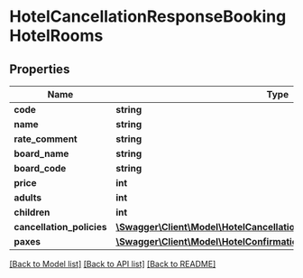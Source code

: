 # HotelCancellationResponseBookingHotelRooms

## Properties
Name | Type | Description | Notes
------------ | ------------- | ------------- | -------------
**code** | **string** |  | [optional] 
**name** | **string** |  | [optional] 
**rate_comment** | **string** |  | [optional] 
**board_name** | **string** |  | [optional] 
**board_code** | **string** |  | [optional] 
**price** | **int** |  | [optional] 
**adults** | **int** |  | [optional] 
**children** | **int** |  | [optional] 
**cancellation_policies** | [**\Swagger\Client\Model\HotelCancellationPolicy[]**](HotelCancellationPolicy.md) |  | [optional] 
**paxes** | [**\Swagger\Client\Model\HotelConfirmationResponseBookingHotelPaxes[]**](HotelConfirmationResponseBookingHotelPaxes.md) |  | [optional] 

[[Back to Model list]](../../README.md#documentation-for-models) [[Back to API list]](../../README.md#documentation-for-api-endpoints) [[Back to README]](../../README.md)

